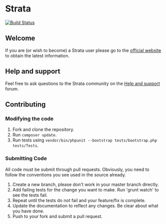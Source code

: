 Strata
======

[![Build Status](https://travis-ci.org/francoisfaubert/strata.svg?branch=master)](https://travis-ci.org/francoisfaubert/strata)

## Welcome

If you are (or wish to become) a Strata user please go to the [official website](http://strata.francoisfaubert.com/) to obtain the latest information.

## Help and support

Feel free to ask questions to the Strata community on the [Help and support](http://strata-community.francoisfaubert.com/) forum.

## Contributing

### Modifying the code

1. Fork and clone the repository.
1. Run `composer update`.
1. Run tests using `vendor/bin/phpunit --bootstrap tests/bootstrap.php tests/Tests`.

### Submitting Code

All code must be submit through pull requests. Obviously, you need to follow the conventions you see used in the source already.

1. Create a new branch, please don't work in your master branch directly.
1. Add failing tests for the change you want to make. Run 'grunt watch' to see the tests fail.
1. Repeat until the tests do not fail and your feature/fix is complete.
1. Update the documentation to reflect any changes. Be clear about what you have done.
1. Push to your fork and submit a pull request.
